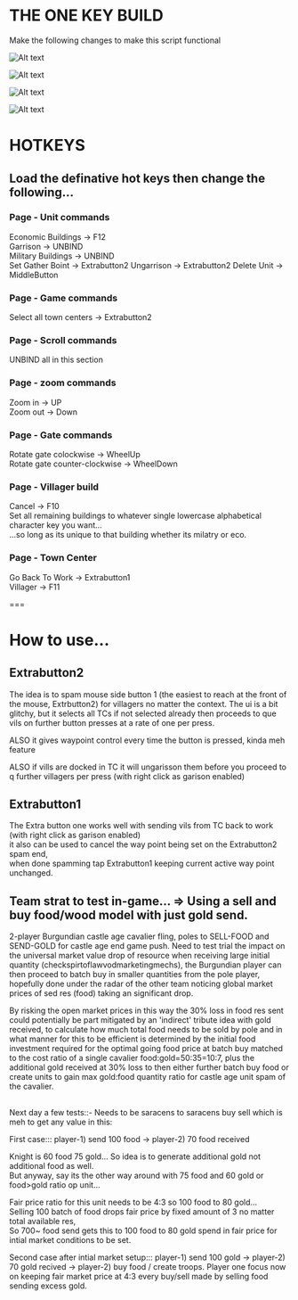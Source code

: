 # THE ONE KEY BUILD

Make the following changes to make this script functional

![Alt text](image.png)  
  
![Alt text](image-1.png)  
  
![Alt text](image-2.png)  
  
![Alt text](image-3.png)  
  
  
# HOTKEYS  
## Load the definative hot keys then change the following...  
  
### Page - Unit commands  
Economic Buildings -> F12  
Garrison -> UNBIND  
Military Buildings -> UNBIND  
Set Gather Boint -> Extrabutton2 
Ungarrison -> Extrabutton2 
Delete Unit -> MiddleButton
  
### Page - Game commands  
Select all town centers -> Extrabutton2  
  
### Page - Scroll commands  
UNBIND all in this section  
  
### Page - zoom commands  
Zoom in -> UP  
Zoom out -> Down  
  
### Page - Gate commands  
Rotate gate colockwise -> WheelUp  
Rotate gate counter-clockwise -> WheelDown  
  
### Page - Villager build  
Cancel -> F10  
Set all remaining buildings to whatever single lowercase alphabetical character key you want...  
...so long as its unique to that building whether its milatry or eco.  

### Page - Town Center  
Go Back To Work -> Extrabutton1  
Villager -> F11  

===

# How to use...
## Extrabutton2  
The idea is to spam mouse side button 1 (the easiest to reach at the front of the mouse, Extrbutton2) for villagers no matter the context.
The ui is a bit glitchy, but it selects all TCs if not selected already then proceeds to que vils on further button presses at a rate of one per press.  
  
ALSO it gives waypoint control every time the button is pressed, kinda meh feature    
  
ALSO if vills are docked in TC it will ungarisson them before you proceed to q further villagers per press (with right click as garison enabled)
  
## Extrabutton1  
The Extra button one works well with sending vils from TC back to work (with right click as garison enabled)  
it also can be used to cancel the way point being set on the Extrabutton2 spam end,  
when done spamming tap Extrabutton1 keeping current active way point unchanged.

## Team strat to test in-game... => Using a sell and buy food/wood model with just gold send.
2-player Burgundian castle age cavalier fling, poles to SELL-FOOD and SEND-GOLD for castle age end game push.
Need to test trial the impact on the universal market value drop of resource when receiving large initial quantity (checkspirtoflawvodmarketingmechs), the Burgundian player can then proceed to batch buy in smaller quantities from the pole player, hopefully done under the radar of the other team noticing global market prices of sed res (food) taking an significant drop.

By risking the open market prices in this way the 30% loss in food res sent could potentially be part mitigated by an 'indirect' tribute idea with gold received, to calculate how much total food needs to be sold by pole and in what manner for this to be efficient is determined by the initial food investment required for the optimal going food price at batch buy matched to the cost ratio of a single cavalier food:gold=50:35=10:7, plus the additional gold received at 30% loss to then either further batch buy food or create units to gain max gold:food quantity ratio for castle age unit spam of the cavalier. 
## 
  
Next day a few tests::- Needs to be saracens to saracens buy sell which is meh to get any value in this:  
  
First case::: player-1) send 100 food -> player-2) 70 food received  
  
Knight is 60 food 75 gold... So idea is to generate additional gold not additional food as well.  
But anyway, say its the other way around with 75 food and 60 gold or food>gold ratio op unit...  
   
Fair price ratio for this unit needs to be 4:3 so 100 food to 80 gold...  
Selling 100 batch of food drops fair price by fixed amount of 3 no matter total available res,  
So 700~ food send gets this to 100 food to 80 gold spend in fair price for intial market conditions to be set.  
  
Second case after intial market setup::: player-1) send 100 gold -> player-2) 70 gold recived -> player-2) buy food / create troops. Player one focus now on keeping fair market price at 4:3 every buy/sell made by selling food sending excess gold.      
  
